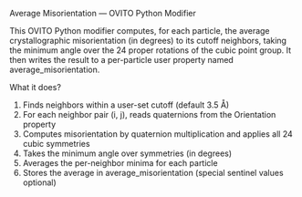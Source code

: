 Average Misorientation — OVITO Python Modifier

This OVITO Python modifier computes, for each particle, the average crystallographic misorientation (in degrees) to its cutoff neighbors, taking the minimum angle over the 24 proper rotations of the cubic point group. It then writes the result to a per-particle user property named average_misorientation.

What it does?
1. Finds neighbors within a user-set cutoff (default 3.5 Å)
2. For each neighbor pair (i, j), reads quaternions from the Orientation property
3. Computes misorientation by quaternion multiplication and applies all 24 cubic symmetries
4. Takes the minimum angle over symmetries (in degrees)
5. Averages the per-neighbor minima for each particle
6. Stores the average in average_misorientation (special sentinel values optional)
